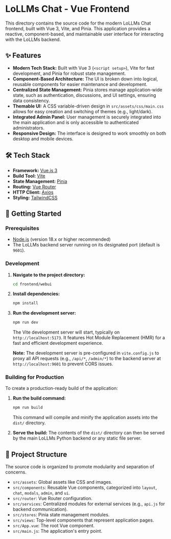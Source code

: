 # LoLLMs Chat - Vue Frontend

This directory contains the source code for the modern LoLLMs Chat frontend, built with Vue 3, Vite, and Pinia. This application provides a reactive, component-based, and maintainable user interface for interacting with the LoLLMs backend.

## ✨ Features

- **Modern Tech Stack:** Built with Vue 3 (`<script setup>`), Vite for fast development, and Pinia for robust state management.
- **Component-Based Architecture:** The UI is broken down into logical, reusable components for easier maintenance and development.
- **Centralized State Management:** Pinia stores manage application-wide state, such as authentication, discussions, and UI settings, ensuring data consistency.
- **Themable UI:** A CSS variable-driven design in `src/assets/css/main.css` allows for easy creation and switching of themes (e.g., light/dark).
- **Integrated Admin Panel:** User management is securely integrated into the main application and is only accessible to authenticated administrators.
- **Responsive Design:** The interface is designed to work smoothly on both desktop and mobile devices.

## 🛠️ Tech Stack

- **Framework:** [Vue.js 3](https://vuejs.org/)
- **Build Tool:** [Vite](https://vitejs.dev/)
- **State Management:** [Pinia](https://pinia.vuejs.org/)
- **Routing:** [Vue Router](https://router.vuejs.org/)
- **HTTP Client:** [Axios](https://axios-http.com/)
- **Styling:** [TailwindCSS](https://tailwindcss.com/)

## 🚀 Getting Started

### Prerequisites

- [Node.js](https://nodejs.org/) (version 18.x or higher recommended)
- The LoLLMs backend server running on its designated port (default is `9601`).

### Development

1.  **Navigate to the project directory:**
    ```bash
    cd frontend/webui
    ```

2.  **Install dependencies:**
    ```bash
    npm install
    ```

3.  **Run the development server:**
    ```bash
    npm run dev
    ```
    The Vite development server will start, typically on `http://localhost:5173`. It features Hot Module Replacement (HMR) for a fast and efficient development experience.

    **Note:** The development server is pre-configured in `vite.config.js` to proxy all API requests (e.g., `/api/*`, `/admin/*`) to the backend server at `http://localhost:9601` to prevent CORS issues.

### Building for Production

To create a production-ready build of the application:

1.  **Run the build command:**
    ```bash
    npm run build
    ```
    This command will compile and minify the application assets into the `dist/` directory.

2.  **Serve the build:**
    The contents of the `dist/` directory can then be served by the main LoLLMs Python backend or any static file server.

## 📂 Project Structure

The source code is organized to promote modularity and separation of concerns.

-   `src/assets`: Global assets like CSS and images.
-   `src/components`: Reusable Vue components, categorized into `layout`, `chat`, `modals`, `admin`, and `ui`.
-   `src/router`: Vue Router configuration.
-   `src/services`: Centralized modules for external services (e.g., `api.js` for backend communication).
-   `src/stores`: Pinia state management modules.
-   `src/views`: Top-level components that represent application pages.
-   `src/App.vue`: The root Vue component.
-   `src/main.js`: The application's entry point.